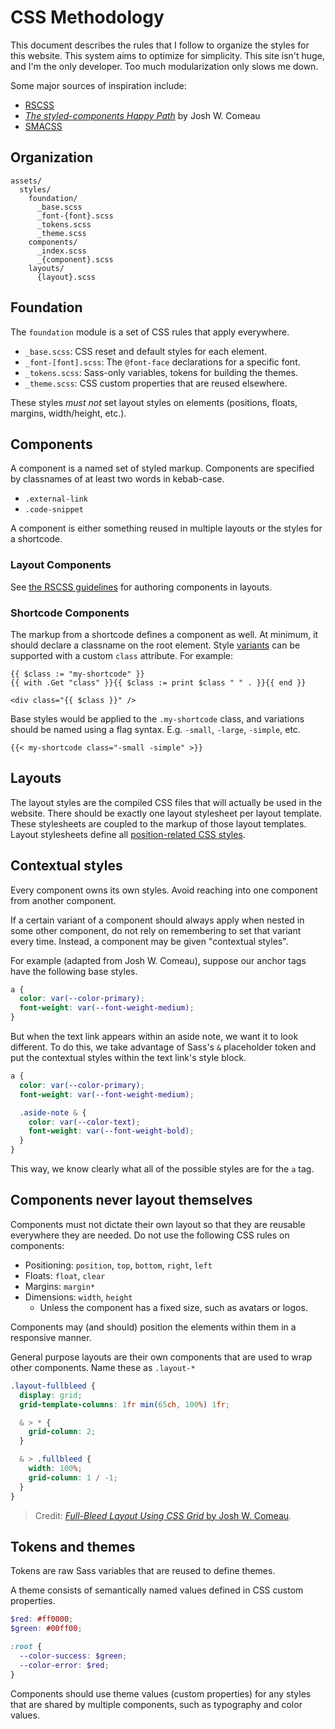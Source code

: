 # CSS Methodology

This document describes the rules that I follow to organize the styles for this
website. This system aims to optimize for simplicity. This site isn't huge, and
I'm the only developer. Too much modularization only slows me down.

Some major sources of inspiration include:

- [RSCSS](https://rscss.io/index.html)
- [_The styled-components Happy Path_](https://www.joshwcomeau.com/css/styled-components/)
  by Josh W. Comeau
- [SMACSS](http://smacss.com/)

## Organization

```
assets/
  styles/
    foundation/
      _base.scss
      _font-{font}.scss
      _tokens.scss
      _theme.scss
    components/
      _index.scss
      _{component}.scss
    layouts/
      {layout}.scss
```

## Foundation

The `foundation` module is a set of CSS rules that apply everywhere.

- `_base.scss`: CSS reset and default styles for each element.
- `_font-[font].scss`: The `@font-face` declarations for a specific font.
- `_tokens.scss`: Sass-only variables, tokens for building the themes.
- `_theme.scss`: CSS custom properties that are reused elsewhere.

These styles _must not_ set layout styles on elements (positions, floats,
margins, width/height, etc.).

## Components

A component is a named set of styled markup. Components are specified by
classnames of at least two words in kebab-case.

- `.external-link`
- `.code-snippet`

A component is either something reused in multiple layouts or the styles for a
shortcode.

### Layout Components

See [the RSCSS guidelines](https://rscss.io/components.html) for authoring
components in layouts.

### Shortcode Components

The markup from a shortcode defines a component as well. At minimum, it should
declare a classname on the root element. Style
[variants](https://rscss.io/variants.html) can be supported with a custom
`class` attribute. For example:

```
{{ $class := "my-shortcode" }}
{{ with .Get "class" }}{{ $class := print $class " " . }}{{ end }}

<div class="{{ $class }}" />
```

Base styles would be applied to the `.my-shortcode` class, and variations should
be named using a flag syntax. E.g. `-small`, `-large`, `-simple`, etc.

```
{{< my-shortcode class="-small -simple" >}}
```

## Layouts

The layout styles are the compiled CSS files that will actually be used in the
website. There should be exactly one layout stylesheet per layout template.
These stylesheets are coupled to the markup of those layout templates. Layout
stylesheets define all
[position-related CSS styles](https://rscss.io/layouts.html).

## Contextual styles

Every component owns its own styles. Avoid reaching into one component from
another component.

If a certain variant of a component should always apply when nested in some
other component, do not rely on remembering to set that variant every time.
Instead, a component may be given "contextual styles".

For example (adapted from Josh W. Comeau), suppose our anchor tags have the
following base styles.

```scss
a {
  color: var(--color-primary);
  font-weight: var(--font-weight-medium);
}
```

But when the text link appears within an aside note, we want it to look
different. To do this, we take advantage of Sass's `&` placeholder token and put
the contextual styles within the text link's style block.

```scss
a {
  color: var(--color-primary);
  font-weight: var(--font-weight-medium);

  .aside-note & {
    color: var(--color-text);
    font-weight: var(--font-weight-bold);
  }
}
```

This way, we know clearly what all of the possible styles are for the `a` tag.

## Components never layout themselves

Components must not dictate their own layout so that they are reusable
everywhere they are needed. Do not use the following CSS rules on components:

- Positioning: `position`, `top`, `bottom`, `right`, `left`
- Floats: `float`, `clear`
- Margins: `margin*`
- Dimensions: `width`, `height`
  - Unless the component has a fixed size, such as avatars or logos.

Components may (and should) position the elements within them in a responsive
manner.

General purpose layouts are their own components that are used to wrap other
components. Name these as `.layout-*`

```scss
.layout-fullbleed {
  display: grid;
  grid-template-columns: 1fr min(65ch, 100%) 1fr;

  & > * {
    grid-column: 2;
  }

  & > .fullbleed {
    width: 100%;
    grid-column: 1 / -1;
  }
}
```

> Credit:
> [_Full-Bleed Layout Using CSS Grid_ by Josh W. Comeau](https://www.joshwcomeau.com/css/full-bleed/).

## Tokens and themes

Tokens are raw Sass variables that are reused to define themes.

A theme consists of semantically named values defined in CSS custom properties.

```scss
$red: #ff0000;
$green: #00ff00;

:root {
  --color-success: $green;
  --color-error: $red;
}
```

Components should use theme values (custom properties) for any styles that are
shared by multiple components, such as typography and color values.
